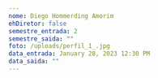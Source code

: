 ```yaml
---
nome: Diego Hommerding Amorim
ehDiretor: false
semestre_entrada: 2
semestre_saida: ""
foto: /uploads/perfil_1_.jpg
data_entrada: January 28, 2023 12:30 PM
data_saida: ""
---
```

